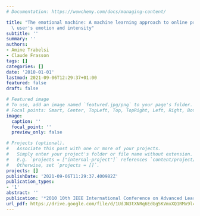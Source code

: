 ```yaml
---
# Documentation: https://wowchemy.com/docs/managing-content/

title: "The emotional machine: A machine learning approach to online prediction of\
  \ user's emotion and intensity"
subtitle: ''
summary: ''
authors:
- Amine Trabelsi
- Claude Frasson
tags: []
categories: []
date: '2010-01-01'
lastmod: 2021-09-06T12:29:37+01:00
featured: false
draft: false

# Featured image
# To use, add an image named `featured.jpg/png` to your page's folder.
# Focal points: Smart, Center, TopLeft, Top, TopRight, Left, Right, BottomLeft, Bottom, BottomRight.
image:
  caption: ''
  focal_point: ''
  preview_only: false

# Projects (optional).
#   Associate this post with one or more of your projects.
#   Simply enter your project's folder or file name without extension.
#   E.g. `projects = ["internal-project"]` references `content/project/deep-learning/index.md`.
#   Otherwise, set `projects = []`.
projects: []
publishDate: '2021-09-06T11:29:37.400982Z'
publication_types:
- '1'
abstract: ''
publication: '*2010 10th IEEE International Conference on Advanced Learning Technologies*'
url_pdf: https://drive.google.com/file/d/1UdJN3tXNRq6EdGg5KVmxXQ1RMx9l4CRo/view?usp=sharing
---
```

